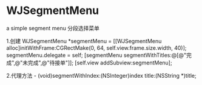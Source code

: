 # WJSegmentMenu
a simple segment menu 分段选择菜单

1.创建
    WJSegmentMenu *segmentMenu = [[WJSegmentMenu alloc]initWithFrame:CGRectMake(0, 64, self.view.frame.size.width, 40)];
    segmentMenu.delegate = self;
    [segmentMenu segmentWithTitles:@[@"完成",@"未完成",@"待接单"]];
    [self.view addSubview:segmentMenu];
    
2.代理方法
    - (void)segmentWithIndex:(NSInteger)index title:(NSString *)title;
